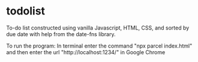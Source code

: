 # todolist
To-do list constructed using vanilla Javascript, HTML, CSS, and sorted by due date with help from the date-fns library.

To run the program:
In terminal enter the command "npx parcel index.html" and then enter the url "http://localhost:1234/" in Google Chrome
